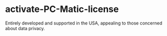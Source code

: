 # activate-PC-Matic-license
Entirely developed and supported in the USA, appealing to those concerned about data privacy.
